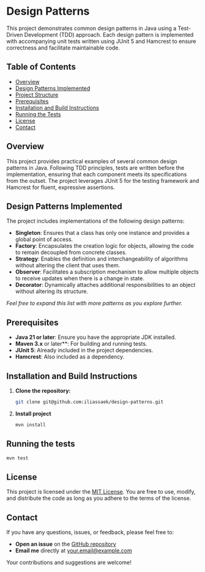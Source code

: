 # Design Patterns
This project demonstrates common design patterns in Java using a Test-Driven Development (TDD) approach. Each design pattern is implemented with accompanying unit tests written using JUnit 5 and Hamcrest to ensure correctness and facilitate maintainable code.

## Table of Contents
- [Overview](#overview)
- [Design Patterns Implemented](#design-patterns-implemented)
- [Project Structure](#project-structure)
- [Prerequisites](#prerequisites)
- [Installation and Build Instructions](#installation-and-build-instructions)
- [Running the Tests](#running-the-tests)
- [License](#license)
- [Contact](#contact)

## Overview

This project provides practical examples of several common design patterns in Java. Following TDD principles, tests are written before the implementation, ensuring that each component meets its specifications from the outset. The project leverages JUnit 5 for the testing framework and Hamcrest for fluent, expressive assertions.

## Design Patterns Implemented

The project includes implementations of the following design patterns:

- **Singleton**: Ensures that a class has only one instance and provides a global point of access.
- **Factory**: Encapsulates the creation logic for objects, allowing the code to remain decoupled from concrete classes.
- **Strategy**: Enables the definition and interchangeability of algorithms without altering the client that uses them.
- **Observer**: Facilitates a subscription mechanism to allow multiple objects to receive updates when there is a change in state.
- **Decorator**: Dynamically attaches additional responsibilities to an object without altering its structure.

*Feel free to expand this list with more patterns as you explore further.*

## Prerequisites

- **Java 21 or later**: Ensure you have the appropriate JDK installed.
- **Maven 3.x** or later**: For building and running tests.
- **JUnit 5**: Already included in the project dependencies.
- **Hamcrest**: Also included as a dependency.

## Installation and Build Instructions

1. **Clone the repository:**
    ```bash
    git clone git@github.com:iliassaek/design-patterns.git
    ```
1. **Install project**
   ```bash
   mvn install
   ```
## Running the tests
   ```bash
   mvn test
   ```

   
## License

This project is licensed under the [MIT License](LICENSE). You are free to use, modify, and distribute the code as long as you adhere to the terms of the license.

## Contact

If you have any questions, issues, or feedback, please feel free to:

- **Open an issue** on the [GitHub repository](https://github.com/iliassaek/design-patterns/issues)
- **Email me** directly at [your.email@example.com](mailto:iliassaek.dev@gmail.com)

Your contributions and suggestions are welcome!